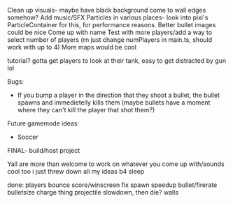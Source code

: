 Clean up visuals- maybe have black background come to wall edges somehow?
Add music/SFX
Particles in various places- look into pixi's ParticleContainer for this, for performance reasons.
Better bullet images could be nice
Come up with name
Test with more players/add a way to select number of players (rn just change numPlayers in main.ts, should work with up to 4)
More maps would be cool

tutorial? gotta get players to look at their tank, easy to get distracted by gun lol

Bugs:
- If you bump a player in the direction that they shoot a bullet, the bullet spawns and immedietelly kills them (maybe bullets have a moment where they can't kill the player that shot them?)

Future gamemode ideas:
- Soccer


FINAL- build/host project

Yall are more than welcome to work on whatever you come up with/sounds cool too i just threw down all my ideas b4 sleep

done:
players bounce
score/winscreen
fix spawn
speedup bullet/firerate
bulletsize charge thing
projectile slowdown, then die?
walls
